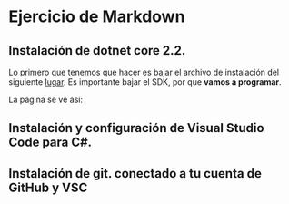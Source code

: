 
# Ejercicio de Markdown

## Instalación de dotnet core 2.2.
Lo primero que tenemos que hacer 
es bajar el archivo de instalación del siguiente
[lugar](https://dotnet.microsoft.com/download/dotnet-core/3.0).
Es importante bajar el SDK, por que **vamos a programar**.

La página se ve así:


## Instalación y configuración de Visual Studio Code para C#.


## Instalación de git. conectado a tu cuenta de GitHub y VSC